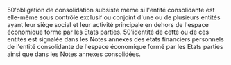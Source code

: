 50'obligation de consolidation subsiste même si l'entité consolidante est elle-même sous contrôle exclusif ou
conjoint d'une ou de plusieurs entités ayant leur siège social et leur activité principale en dehors de l'espace
économique formé par les Etats parties. 50'identité de cette ou de ces entités est signalée dans les Notes annexes
des états financiers personnels de l'entité consolidante de l'espace économique formé par les Etats parties ainsi
que dans les Notes annexes consolidées.